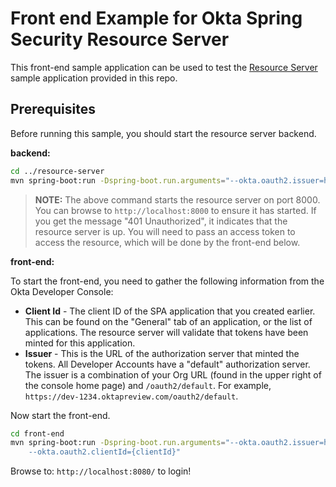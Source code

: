 # Front end Example for Okta Spring Security Resource Server

This front-end sample application can be used to test the [Resource Server](../resource-server) sample application provided in this repo.

## Prerequisites

Before running this sample, you should start the resource server backend.

**backend:**
```bash
cd ../resource-server
mvn spring-boot:run -Dspring-boot.run.arguments="--okta.oauth2.issuer=https://{yourOktaDomain}/oauth2/default"
```

> **NOTE:** The above command starts the resource server on port 8000. You can browse to `http://localhost:8000` to ensure it has started. If you get the message "401 Unauthorized", it indicates that the resource server is up. You will need to pass an access token to access the resource, which will be done by the front-end below.

**front-end:**

To start the front-end, you need to gather the following information from the Okta Developer Console:

- **Client Id** - The client ID of the SPA application that you created earlier. This can be found on the "General" tab of an application, or the list of applications. The resource server will validate that tokens have been minted for this application.
- **Issuer** - This is the URL of the authorization server that minted the tokens.  All Developer Accounts have a "default" authorization server.  The issuer is a combination of your Org URL (found in the upper right of the console home page) and `/oauth2/default`. For example, `https://dev-1234.oktapreview.com/oauth2/default`.

Now start the front-end.

```bash
cd front-end
mvn spring-boot:run -Dspring-boot.run.arguments="--okta.oauth2.issuer=https://{yourOktaDomain}/oauth2/default \
    --okta.oauth2.clientId={clientId}" 
```

Browse to: `http://localhost:8080/` to login!

